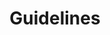 ---
layout: guidelines
title: Guidelines
permalink: "/en/guidelines"
parallax_image: "/uploads/africa_5.jpg"
description: 'Write a little description here '
lang: en
ref: guidelines

---